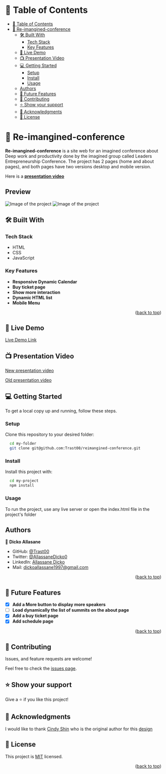 <a name="readme-top"></a>
# 📗 Table of Contents

- [📗 Table of Contents](#-table-of-contents)
- [📖 Re-imangined-conference ](#-re-imangined-conference-)
  - [🛠 Built With ](#-built-with-)
    - [Tech Stack ](#tech-stack-)
    - [Key Features ](#key-features-)
  - [🚀 Live Demo](#-live-demo)
  - [📺 Presentation Video ](#-presentation-video-)
  - [💻 Getting Started ](#-getting-started-)
    - [Setup](#setup)
    - [Install](#install)
    - [Usage](#usage)
  - [Authors](#authors)
  - [🔭 Future Features ](#-future-features-)
  - [🤝 Contributing ](#-contributing-)
  - [⭐️ Show your support ](#️-show-your-support-)
  - [🙏 Acknowledgments ](#-acknowledgments-)
  - [📝 License ](#-license-)

# 📖 Re-imangined-conference <a name="about-project"></a>

**Re-imangined-conference** is a site web for an imagined conference about Deep work and productivity done by the imagined group called Leaders Entrepreneurship Conference. The project has 2 pages (home and about pages), and both pages have two versions desktop and mobile version.

Here is a [**presentation video**](https://www.loom.com/share/cf6fb9721abc4195be1f8b355e5a0148)

## Preview

<img src="https://user-images.githubusercontent.com/74411135/214897660-6daee527-460e-4907-a40a-3c62353bcb22.png" alt="Image of the project"/>

<img src="https://user-images.githubusercontent.com/74411135/214897743-985e9a14-d408-4561-b41c-b65ebbad9d4e.png" alt="Image of the project"/>

## 🛠 Built With <a name="built-with"></a>

### Tech Stack <a name="tech-stack"></a>
- HTML
- CSS
- JavaScript

### Key Features <a name="key-features"></a>

- **Responsive Dynamic Calendar**
- **Buy ticket page**
- **Show more interaction**
- **Dynamic HTML list**
- **Mobile Menu**

<p align="right">(<a href="#readme-top">back to top</a>)</p>

## 🚀 Live Demo

[Live Demo Link](https://trast00.github.io/reimangined-conference/)

## 📺 Presentation Video <a name="video-presentation"></a>

[New presentation video](https://www.loom.com/share/cf6fb9721abc4195be1f8b355e5a0148)

[Old presentation video](https://www.loom.com/share/49677de84c5f46deaf0f6df21c6b623b)

## 💻 Getting Started <a name="getting-started"></a>

To get a local copy up and running, follow these steps.

### Setup

Clone this repository to your desired folder:
```sh
  cd my-folder
  git clone git@github.com:Trast00/reimangined-conference.git
```

### Install

Install this project with:

```sh
  cd my-project
  npm install
```

### Usage

To run the project, use any live server or open the index.html file in the project's folder

## Authors

👤 **Dicko Allasane**

- GitHub: [@Trast00](https://github.com/Trast00)
- Twitter: [@AllassaneDicko0](https://twitter.com/AllassaneDicko0/)
- LinkedIn: [Allassane Dicko](https://www.linkedin.com/in/allassane-dicko-744aaa224)
- Mail: dickoallassane1997@gmail.com

<p align="right">(<a href="#readme-top">back to top</a>)</p>


## 🔭 Future Features <a name="future-features"></a>


- [x] **Add a More button to display more speakers**
- [ ] **Load dynamically the list of summits on the about page**
- [x] **Add a buy ticket page**
- [x] **Add schedule page**

<p align="right">(<a href="#readme-top">back to top</a>)</p>

## 🤝 Contributing <a name="contributing"></a>

Issues, and feature requests are welcome!

Feel free to check the [issues page](https://github.com/Trast00/reimangined-conference/issues).

## ⭐️ Show your support <a name="support"></a>

Give a ⭐️ if you like this project!

## 🙏 Acknowledgments <a name="acknowledgements"></a>

I would like to thank [Cindy Shin](https://www.behance.net/adagio07) who is the original author for this [design](https://www.behance.net/gallery/29845175/CC-Global-Summit-2015?moduleId=192118207&action=moodboard)

## 📝 License <a name="license"></a>

This project is [MIT](./LICENSE) licensed.

<p align="right">(<a href="#readme-top">back to top</a>)</p>

